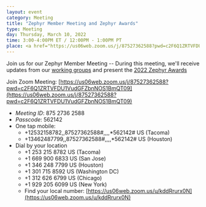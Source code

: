 ```yaml
---
layout: event
category: Meeting
title: "Zephyr Member Meeting and Zephyr Awards"
type: Meeting
day: Thursday, March 10, 2022
time: 3:00-4:00PM ET / 12:00PM - 1:00PM PT
place: <a href="https://us06web.zoom.us/j/87527362588?pwd=c2F6Q1ZRTVFDU1VudGFZbnNOS1BmQT09">Zoom</a>
---
```


Join us for our Zephyr Member Meeting -- During this meeting, we'll receive updates from our <a href="/#activities">working groups</a> and present the <a href="/awards">2022 Zephyr Awards</a>

Join Zoom Meeting:
[https://us06web.zoom.us/j/87527362588?pwd=c2F6Q1ZRTVFDU1VudGFZbnNOS1BmQT09](https://us06web.zoom.us/j/87527362588?pwd=c2F6Q1ZRTVFDU1VudGFZbnNOS1BmQT09)

- *Meeting ID*: 875 2736 2588
- *Passcode*: 562142
- One tap mobile:
  - +12532158782,,87527362588#,,,,*562142# US (Tacoma) 
  - +13462487799,,87527362588#,,,,*562142# US (Houston) 
- Dial by your location
  - +1 253 215 8782 US (Tacoma)
  - +1 669 900 6833 US (San Jose)
  - +1 346 248 7799 US (Houston)
  - +1 301 715 8592 US (Washington DC)
  - +1 312 626 6799 US (Chicago)
  - +1 929 205 6099 US (New York)
  - Find your local number: [https://us06web.zoom.us/u/kddRrurx0N](https://us06web.zoom.us/u/kddRrurx0N)
